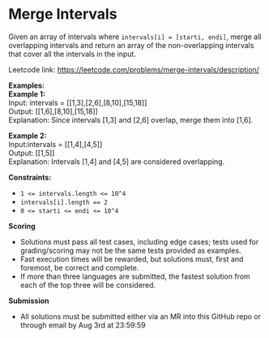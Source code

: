 # Merge Intervals
Given an array of intervals where ```intervals[i] = [starti, endi]```, merge all overlapping intervals and return an array of the non-overlapping intervals that cover all the intervals in the input.


Leetcode link: https://leetcode.com/problems/merge-intervals/description/
 
**Examples:**</br>
**Example 1:**</br>
Input: intervals = [[1,3],[2,6],[8,10],[15,18]]</br>
Output: [[1,6],[8,10],[15,18]]</br>
Explanation: Since intervals [1,3] and [2,6] overlap, merge them into [1,6].

**Example 2:**</br>
Input:intervals = [[1,4],[4,5]]</br>
Output: [[1,5]]</br>
Explanation: Intervals [1,4] and [4,5] are considered overlapping.</br>

**Constraints:**</br>
- ```1 <= intervals.length <= 10^4```
- ```intervals[i].length == 2```
- ```0 <= starti <= endi <= 10^4```
 

**Scoring**</br>
- Solutions must pass all test cases, including edge cases; tests used for grading/scoring may not be the same tests provided as examples.
- Fast execution times will be rewarded, but solutions must, first and foremost, be correct and complete.
- If more than three languages are submitted, the fastest solution from each of the top three will be considered.

**Submission**
- All solutions must be submitted either via an MR into this GitHub repo or through email by Aug 3rd at 23:59:59


